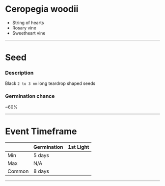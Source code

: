 # Ceropegia woodii
- String of hearts
- Rosary vine
- Sweetheart vine

---

# Seed
### Description
Black `2 to 3 mm` long teardrop shaped seeds
### Germination chance
~60%

---
# Event Timeframe
|        | Germination | 1st Light |
| :----- | :---------- | :-------- |
| Min    | 5 days      |           |
| Max    | N/A         |           |
| Common | 8 days      |           |

---